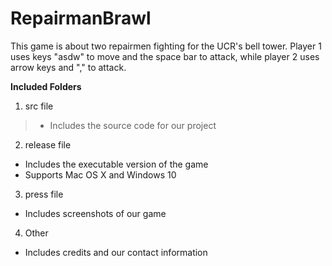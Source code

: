 # RepairmanBrawl

This game is about two repairmen fighting for the UCR's bell tower. Player 1 uses keys "asdw" to move and the space bar to attack, while player 2 uses arrow keys and "," to attack.


**Included Folders**
1. src file 
>* Includes the source code for our project
2. release file
  * Includes the executable version of the game
  * Supports Mac OS X and Windows 10
3. press file
  * Includes screenshots of our game
4. Other
  * Includes credits and our contact information
  
